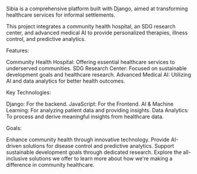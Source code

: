 Sibia is a comprehensive platform built with Django, aimed at transforming healthcare services for informal settlements.

This project integrates a community health hospital, an SDG research center, and advanced medical AI to provide personalized therapies, illness control, and predictive analytics.

Features:

Community Health Hospital: Offering essential healthcare services to underserved communities.
SDG Research Center: Focused on sustainable development goals and healthcare research.
Advanced Medical AI: Utilizing AI and data analytics for better health outcomes.

Key Technologies:

Django: For the backend.
JavaScript: For the Frontend.
AI & Machine Learning: For analyzing patient data and providing insights.
Data Analytics: To process and derive meaningful insights from healthcare data.

Goals:

Enhance community health through innovative technology.
Provide AI-driven solutions for disease control and predictive analytics.
Support sustainable development goals through dedicated research.
Explore the all-inclusive solutions we offer to learn more about how we're making a difference in community healthcare.

